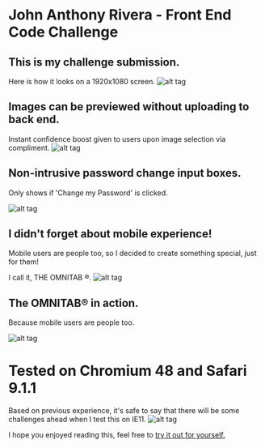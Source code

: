 # John Anthony Rivera - Front End Code Challenge

## This is my challenge submission.

Here is how it looks on a 1920x1080 screen.
![alt tag](http://johnanthony-dev.com/hart-demo/screens/1.png)

## Images can be previewed without uploading to back end.

Instant confidence boost given to users upon image selection via compliment.
![alt tag](http://johnanthony-dev.com/hart-demo/screens/5.png)

## Non-intrusive password change input boxes.

Only shows if 'Change my Password' is clicked.

![alt tag](http://johnanthony-dev.com/hart-demo/screens/6.png)

## I didn't forget about mobile experience!

Mobile users are people too, so I decided to create something special, just for them!

I call it, THE OMNITAB ®.
![alt tag](http://johnanthony-dev.com/hart-demo/screens/2.png)
## The OMNITAB® in action.

Because mobile users are people too.

![alt tag](http://johnanthony-dev.com/hart-demo/screens/3.png)

# Tested on Chromium 48 and Safari 9.1.1

Based on previous experience, it's safe to say that there will be some challenges ahead
when I test this on IE11.
![alt tag](http://johnanthony-dev.com/hart-demo/screens/4.png)

I hope you enjoyed reading this, feel free to [try it out for yourself.](http://johnanthony-dev.com/hart-demo)

